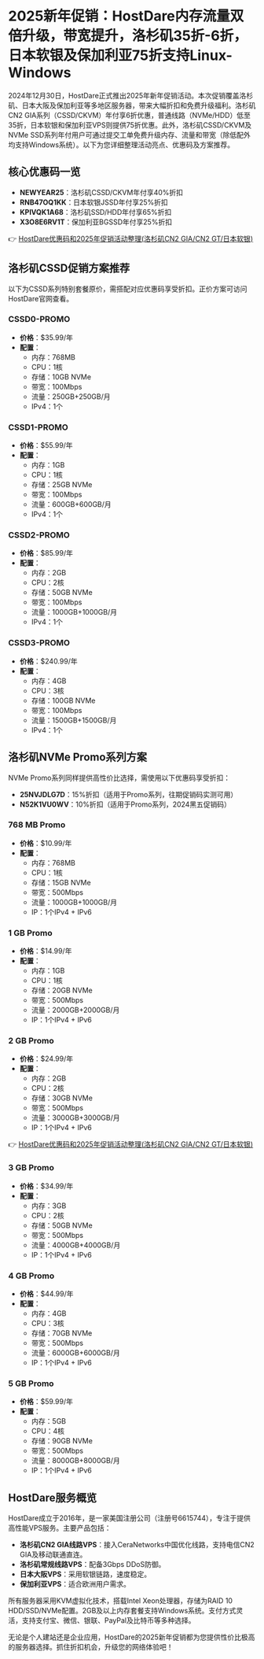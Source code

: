 # 2025新年促销：HostDare内存流量双倍升级，带宽提升，洛杉矶35折-6折，日本软银及保加利亚75折支持Linux-Windows

2024年12月30日，HostDare正式推出2025年新年促销活动。本次促销覆盖洛杉矶、日本大阪及保加利亚等多地区服务器，带来大幅折扣和免费升级福利。洛杉矶CN2 GIA系列（CSSD/CKVM）年付享6折优惠，普通线路（NVMe/HDD）低至35折，日本软银和保加利亚VPS则提供75折优惠。此外，洛杉矶CSSD/CKVM及NVMe SSD系列年付用户可通过提交工单免费升级内存、流量和带宽（除低配外均支持Windows系统）。以下为您详细整理活动亮点、优惠码及方案推荐。

## 核心优惠码一览

- **NEWYEAR25**：洛杉矶CSSD/CKVM年付享40%折扣  
- **RNB47OQ1KK**：日本软银JSSD年付享25%折扣  
- **KPIVQK1A68**：洛杉矶SSD/HDD年付享65%折扣  
- **X3O8E6RV1T**：保加利亚BGSSD年付享25%折扣  

👉 [HostDare优惠码和2025年促销活动整理(洛杉矶CN2 GIA/CN2 GT/日本软银)](https://bit.ly/hostdare)

## 洛杉矶CSSD促销方案推荐

以下为CSSD系列特别套餐原价，需搭配对应优惠码享受折扣。正价方案可访问HostDare官网查看。

### CSSD0-PROMO  
- **价格**：$35.99/年  
- **配置**：  
  - 内存：768MB  
  - CPU：1核  
  - 存储：10GB NVMe  
  - 带宽：100Mbps  
  - 流量：250GB+250GB/月  
  - IPv4：1个  

### CSSD1-PROMO  
- **价格**：$55.99/年  
- **配置**：  
  - 内存：1GB  
  - CPU：1核  
  - 存储：25GB NVMe  
  - 带宽：100Mbps  
  - 流量：600GB+600GB/月  
  - IPv4：1个  

### CSSD2-PROMO  
- **价格**：$85.99/年  
- **配置**：  
  - 内存：2GB  
  - CPU：2核  
  - 存储：50GB NVMe  
  - 带宽：100Mbps  
  - 流量：1000GB+1000GB/月  
  - IPv4：1个  

### CSSD3-PROMO  
- **价格**：$240.99/年  
- **配置**：  
  - 内存：4GB  
  - CPU：3核  
  - 存储：100GB NVMe  
  - 带宽：100Mbps  
  - 流量：1500GB+1500GB/月  
  - IPv4：1个  

## 洛杉矶NVMe Promo系列方案

NVMe Promo系列同样提供高性价比选择，需使用以下优惠码享受折扣：

- **25NVJDLG7D**：15%折扣（适用于Promo系列，往期促销码实测可用）  
- **N52K1VU0WV**：10%折扣（适用于Promo系列，2024黑五促销码）  

### 768 MB Promo  
- **价格**：$10.99/年  
- **配置**：  
  - 内存：768MB  
  - CPU：1核  
  - 存储：15GB NVMe  
  - 带宽：500Mbps  
  - 流量：1000GB+1000GB/月  
  - IP：1个IPv4 + IPv6  

### 1 GB Promo  
- **价格**：$14.99/年  
- **配置**：  
  - 内存：1GB  
  - CPU：1核  
  - 存储：20GB NVMe  
  - 带宽：500Mbps  
  - 流量：2000GB+2000GB/月  
  - IP：1个IPv4 + IPv6  

### 2 GB Promo  
- **价格**：$24.99/年  
- **配置**：  
  - 内存：2GB  
  - CPU：2核  
  - 存储：30GB NVMe  
  - 带宽：500Mbps  
  - 流量：3000GB+3000GB/月  
  - IP：1个IPv4 + IPv6  

👉 [HostDare优惠码和2025年促销活动整理(洛杉矶CN2 GIA/CN2 GT/日本软银)](https://bit.ly/hostdare)

### 3 GB Promo  
- **价格**：$34.99/年  
- **配置**：  
  - 内存：3GB  
  - CPU：2核  
  - 存储：50GB NVMe  
  - 带宽：500Mbps  
  - 流量：4000GB+4000GB/月  
  - IP：1个IPv4 + IPv6  

### 4 GB Promo  
- **价格**：$44.99/年  
- **配置**：  
  - 内存：4GB  
  - CPU：3核  
  - 存储：70GB NVMe  
  - 带宽：500Mbps  
  - 流量：6000GB+6000GB/月  
  - IP：1个IPv4 + IPv6  

### 5 GB Promo  
- **价格**：$59.99/年  
- **配置**：  
  - 内存：5GB  
  - CPU：4核  
  - 存储：90GB NVMe  
  - 带宽：500Mbps  
  - 流量：8000GB+8000GB/月  
  - IP：1个IPv4 + IPv6  

## HostDare服务概览

HostDare成立于2016年，是一家美国注册公司（注册号6615744），专注于提供高性能VPS服务。主要产品包括：  
- **洛杉矶CN2 GIA线路VPS**：接入CeraNetworks中国优化线路，支持电信CN2 GIA及移动联通直连。  
- **洛杉矶常规线路VPS**：配备3Gbps DDoS防御。  
- **日本大阪VPS**：采用软银链路，速度稳定。  
- **保加利亚VPS**：适合欧洲用户需求。  

所有服务器采用KVM虚拟化技术，搭载Intel Xeon处理器，存储为RAID 10 HDD/SSD/NVMe配置。2GB及以上内存套餐支持Windows系统。支付方式灵活，支持支付宝、微信、银联、PayPal及比特币等多种选择。

无论是个人建站还是企业应用，HostDare的2025新年促销都为您提供性价比极高的服务器选择。抓住折扣机会，升级您的网络体验吧！